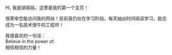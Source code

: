 <link rel="stylesheet" href="https://cdn.staticfile.org/twitter-bootstrap/4.4.1/css/bootstrap.min.css">
    <link rel="stylesheet" href="https://cdn.staticfile.org/font-awesome/5.12.1/css/all.min.css">
    <link rel="stylesheet" href="https://1797752637.github.io/course/style.css?v=2">
    <link rel="stylesheet" href="https://cdn.jsdelivr.net/npm/aplayer@1.10.1/dist/APlayer.min.css">
    </head>
    <body>
        <div id="main"class="container">
          <div class="row my-card justify-content-center">
            <div class="col-lg-4 photo-bg" style="background-image:url(https://q1.qlogo.cn/g?b=qq&nk=1290056915&s=640);"></div>
              <hi>Hi, 我是胡祖铭，这里是我的第一个主页！</h1>
              <p>很荣幸您能访问我的网站！目前我仍处在学习阶段，每天抽出时间阅读学习，励志成为一名技术很牛的工程师！
                </p>
                <p>我很喜欢的一句话：<br>Believe in the power of.<br>相信相信的力量！
                  </p>
                  <footer>
               </div>
            </div>
          </div>
 <script src="https://cdn.staticfile.org/jquery/3.2.1/jquery.min.js"></script>
    <script src="https://cdn.jsdelivr.net/npm/aplayer@1.10.1/dist/APlayer.min.js"></script>
    <script src="https://cdn.jsdelivr.net/npm/meting@1.2.0/dist/Meting.min.js"></script>
